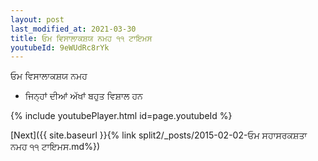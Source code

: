 ```yaml
---
layout: post
last_modified_at: 2021-03-30
title: ਓਮ ਵਿਸਾਲਾਕਸ਼ਯ ਨਮਹ ੧੧ ਟਾਇਮਸ
youtubeId: 9eWUdRc8rYk
---
```

 
 
 ਓਮ ਵਿਸਾਲਾਕਸ਼ਯ ਨਮਹ  
 
 -  ਜਿਨ੍ਹਾਂ ਦੀਆਂ ਅੱਖਾਂ ਬਹੁਤ ਵਿਸ਼ਾਲ ਹਨ 
 
  
 
  
 
 
 
 
 
 


{% include youtubePlayer.html id=page.youtubeId %}
 
[Next]({{ site.baseurl }}{% link  split2/_posts/2015-02-02-ਓਮ ਸਹਾਸਰਕਸ਼ਤਾ ਨਮਹ ੧੧ ਟਾਇਮਸ.md%})
 

